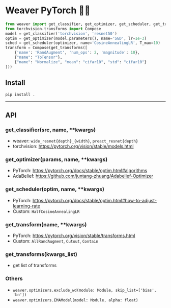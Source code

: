 # Weaver PyTorch 🧶🧵

```python
from weaver import get_classifier, get_optimizer, get_scheduler, get_transforms
from torchvision.transforms import Compose
model = get_classifier('torchvision', 'resnet50')
optim = get_optimizer(model.parameters(), name='SGD', lr=1e-3)
sched = get_scheduler(optimizer, name='CosineAnnealingLR', T_max=10)
transform = Compose(get_transforms([
    {'name': 'RandAugment', 'num_ops': 2, 'magnitude': 10},
    {"name": "ToTensor"},
    {"name": "Normalize", "mean": "cifar10", "std": "cifar10"}
]))
```

## Install
```bash
pip install .
```

---------------------------------------

## API
### get_classifier(src, name, **kwargs)
- weaver: `wide_resnet{depth}_{width}`, `preact_resnet{depth}`
- torchvision: https://pytorch.org/vision/stable/models.html

### get_optimizer(params, name, **kwargs)
- PyTorch: https://pytorch.org/docs/stable/optim.html#algorithms
- AdaBelief: https://github.com/juntang-zhuang/Adabelief-Optimizer

### get_scheduler(optim, name, **kwargs)
- PyTorch: https://pytorch.org/docs/stable/optim.html#how-to-adjust-learning-rate
- Custom: `HalfCosineAnnealingLR`

### get_transform(name, **kwargs)
- PyTorch: https://pytorch.org/vision/stable/transforms.html
- Custom: `AllRandAugment`, `Cutout`, `Contain`

### get_transforms(kwargs_list)
- get list of transforms

### Others
- `weaver.optimizers.exclude_wd(module: Module, skip_list=['bias', 'bn'])`
- `weaver.optimizers.EMAModel(model: Module, alpha: float)`

